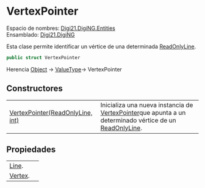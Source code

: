 # VertexPointer

Espacio de nombres: [Digi21.DigiNG.Entities](/digi3d-net/programacion/.net/referencia/digi21.diging/digi21.diging.entities/)  
Ensamblado: [Digi21.DigiNG](/digi3d-net/programacion/.net/referencia/digi21.diging.plugin/digi21.diging/)

Esta clase permite identificar un vértice de una determinada [ReadOnlyLine](/digi3d-net/programacion/.net/referencia/digi21.diging/digi21.diging.entities/clases/readonlyline/).

```csharp
public struct VertexPointer
```

Herencia [Object](https://docs.microsoft.com/en-us/dotnet/api/system.object?view=net-5.0) → [ValueType](https://docs.microsoft.com/en-us/dotnet/api/system.valuetype?view=net-5.0)→ VertexPointer

## Constructores

|  |  |
| :--- | :--- |
| [VertexPointer\(ReadOnlyLine, int\)](constructores.md) | Inicializa una nueva instancia de [VertexPointer](./)que apunta a un determinado vértice de un [ReadOnlyLine](/digi3d-net/programacion/.net/referencia/digi21.diging/digi21.diging.entities/clases/readonlyline/). |

## Propiedades

|  |  |
| :--- | :--- |
| [Line](/digi3d-net/programacion/.net/referencia/digi21.diging/digi21.diging.entities/clases/vertexpointer/propiedades/line.md). |
| [Vertex](/digi3d-net/programacion/.net/referencia/digi21.diging/digi21.diging.entities/clases/vertexpointer/propiedades/vertex.md). |

